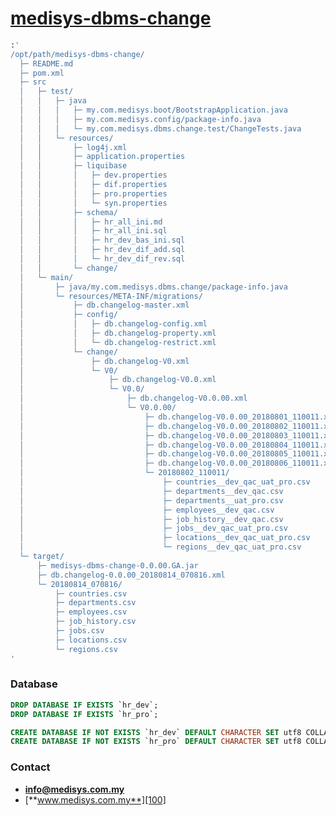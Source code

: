 # [medisys-dbms-change][103]


```bash
:'
/opt/path/medisys-dbms-change/
  ├─ README.md
  ├─ pom.xml
  ├─ src
  │   ├─ test/
  │   │   ├─ java
  │   │   │   ├─ my.com.medisys.boot/BootstrapApplication.java
  │   │   │   ├─ my.com.medisys.config/package-info.java
  │   │   │   └─ my.com.medisys.dbms.change.test/ChangeTests.java
  │   │   └─ resources/
  │   │       ├─ log4j.xml
  │   │       ├─ application.properties
  │   │       ├─ liquibase
  │   │       │   ├─ dev.properties
  │   │       │   ├─ dif.properties
  │   │       │   ├─ pro.properties
  │   │       │   └─ syn.properties
  │   │       ├─ schema/
  │   │       │   ├─ hr_all_ini.md
  │   │       │   ├─ hr_all_ini.sql
  │   │       │   ├─ hr_dev_bas_ini.sql
  │   │       │   ├─ hr_dev_dif_add.sql
  │   │       │   └─ hr_dev_dif_rev.sql
  │   │       └─ change/
  │   └─ main/
  │       ├─ java/my.com.medisys.dbms.change/package-info.java
  │       └─ resources/META-INF/migrations/
  │           ├─ db.changelog-master.xml
  │           ├─ config/
  │           │   ├─ db.changelog-config.xml
  │           │   ├─ db.changelog-property.xml
  │           │   └─ db.changelog-restrict.xml
  │           └─ change/
  │               ├─ db.changelog-V0.xml
  │               └─ V0/
  │                   ├─ db.changelog-V0.0.xml
  │                   └─ V0.0/
  │                       ├─ db.changelog-V0.0.00.xml
  │                       └─ V0.0.00/
  │                           ├─ db.changelog-V0.0.00_20180801_110011.xml
  │                           ├─ db.changelog-V0.0.00_20180802_110011.xml
  │                           ├─ db.changelog-V0.0.00_20180803_110011.xml
  │                           ├─ db.changelog-V0.0.00_20180804_110011.xml
  │                           ├─ db.changelog-V0.0.00_20180805_110011.xml
  │                           ├─ db.changelog-V0.0.00_20180806_110011.xml
  │                           └─ 20180802_110011/
  │                               ├─ countries__dev_qac_uat_pro.csv
  │                               ├─ departments__dev_qac.csv
  │                               ├─ departments__uat_pro.csv
  │                               ├─ employees__dev_qac.csv
  │                               ├─ job_history__dev_qac.csv
  │                               ├─ jobs__dev_qac_uat_pro.csv
  │                               ├─ locations__dev_qac_uat_pro.csv
  │                               └─ regions__dev_qac_uat_pro.csv
  └─ target/
      ├─ medisys-dbms-change-0.0.00.GA.jar
      ├─ db.changelog-0.0.00_20180814_070816.xml
      └─ 20180814_070816/
          ├─ countries.csv
          ├─ departments.csv
          ├─ employees.csv
          ├─ job_history.csv
          ├─ jobs.csv
          ├─ locations.csv
          └─ regions.csv
'
```


### Database

```sql
DROP DATABASE IF EXISTS `hr_dev`;
DROP DATABASE IF EXISTS `hr_pro`;

CREATE DATABASE IF NOT EXISTS `hr_dev` DEFAULT CHARACTER SET utf8 COLLATE utf8_general_ci;
CREATE DATABASE IF NOT EXISTS `hr_pro` DEFAULT CHARACTER SET utf8 COLLATE utf8_general_ci;
```

### Contact

- [**info@medisys.com.my**][200]
- [**www.medisys.com.my**][100] 


[100]:  http://www.medisys.com.my "Medical Systems Co."
[101]:  https://github.com/ "GitHub"
[102]:  https://github.com/medisysco/medisys-dbms-parent "medisys-dbms-parent"
[103]:  https://github.com/medisysco/medisys-dbms-change "medisys-dbms-change"

[200]:  mailto:info@medisys.com.my "Medisys Contact"
[201]:  mailto:sherbini@medisys.com.my "Mohamad Al-Sherbini(Sherbini)"
[202]:  mailto:aziz@medisys.com.my "Azizul Hoque Bhuyan(Aziz)"
[203]:  mailto:shahed@medisys.com.my "Md Shahed Hossain(Shahed)"
